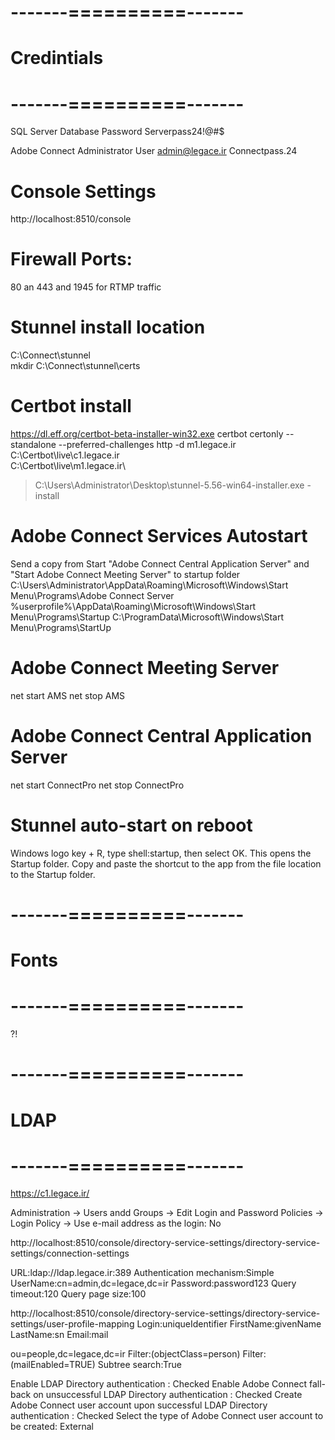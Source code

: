 # -------==========-------
# Credintials
# -------==========-------

SQL Server Database Password
Serverpass24!@#$

Adobe Connect Administrator User
admin@legace.ir
Connectpass.24

# Console Settings
http://localhost:8510/console

# Firewall Ports:
80 an 443 and 1945 for RTMP traffic 

# Stunnel install location
C:\Connect\stunnel\
mkdir C:\Connect\stunnel\certs

# Certbot install
https://dl.eff.org/certbot-beta-installer-win32.exe
certbot certonly --standalone  --preferred-challenges http -d m1.legace.ir
C:\Certbot\live\c1.legace.ir\
C:\Certbot\live\m1.legace.ir\

>C:\Users\Administrator\Desktop\stunnel-5.56-win64-installer.exe -install

# Adobe Connect Services Autostart
Send a copy from Start "Adobe Connect Central Application Server" and "Start Adobe Connect Meeting Server" to startup folder
C:\Users\Administrator\AppData\Roaming\Microsoft\Windows\Start Menu\Programs\Adobe Connect Server
%userprofile%\AppData\Roaming\Microsoft\Windows\Start Menu\Programs\Startup
C:\ProgramData\Microsoft\Windows\Start Menu\Programs\StartUp

# Adobe Connect Meeting Server
net start AMS
net stop AMS
#  Adobe Connect Central Application Server
net start ConnectPro
net stop ConnectPro

# Stunnel auto-start on reboot
Windows logo key  + R, type shell:startup, then select OK. This opens the Startup folder.
Copy and paste the shortcut to the app from the file location to the Startup folder.

# -------==========-------
# Fonts
# -------==========-------
?!

# -------==========-------
# LDAP
# -------==========-------
https://c1.legace.ir/

Administration -> Users andd Groups -> Edit Login and Password Policies -> Login Policy -> Use e-mail address as the login: No

http://localhost:8510/console/directory-service-settings/directory-service-settings/connection-settings

URL:ldap://ldap.legace.ir:389
Authentication mechanism:Simple
UserName:cn=admin,dc=legace,dc=ir
Password:password123
Query timeout:120
Query page size:100

http://localhost:8510/console/directory-service-settings/directory-service-settings/user-profile-mapping
Login:uniqueIdentifier
FirstName:givenName 
LastName:sn 
Email:mail 

<!-- NetworkLogin:mail -->
ou=people,dc=legace,dc=ir
Filter:(objectClass=person) 
Filter:(mailEnabled=TRUE)
Subtree search:True

Enable LDAP Directory authentication : Checked
Enable Adobe Connect fall-back on unsuccessful LDAP Directory authentication : Checked
 Create Adobe Connect user account upon successful LDAP Directory authentication : Checked
Select the type of Adobe Connect user account to be created: External
